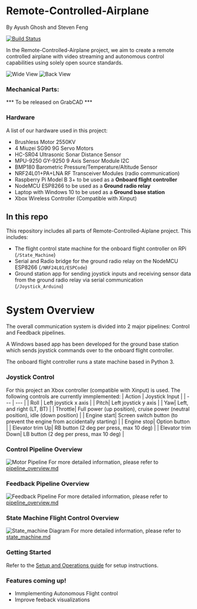 # Remote-Controlled-Airplane
By Ayush Ghosh and Steven Feng

[![Build Status](https://travis-ci.org/joemccann/dillinger.svg?branch=master)](https://github.com/The-Airplane-Project/Remote-Controlled-Airplane)

In the Remote-Controlled-Airplane project, we aim to create a remote controlled airplane with video streaming and autonomous control capabilities using solely open source standards.

![Wide View](RC_Airplane_Wide.png "Wide View") ![Back View](RC_Airplane_Back.png "Back View") 

### Mechanical Parts:
*** To be released on GrabCAD ***

### Hardware
A list of our hardware used in this project:
* Brushless Motor 2550KV
* 4 Miuzei SG90 9G Servo Motors
* HC-SR04 Ultrasonic Sonar Distance Sensor
* MPU-9250 GY-9250 9 Axis Sensor Module I2C
* BMP180 Barometric Pressure/Temperature/Altitude Sensor
* NRF24L01+PA+LNA RF Transceiver Modules (radio communication)
* Raspberry Pi Model B 3+ to be used as a **Onboard flight controller**
* NodeMCU ESP8266 to be used as a **Ground radio relay**
* Laptop with Windows 10 to be used as a **Ground base station**
* Xbox Wireless Controller (Compatible with Xinput)

## In this repo
This repository includes all parts of Remote-Controlled-Aiplane project. This includes:
* The flight control state machine for the onboard flight controller on RPi (`/State_Machine`)
* Serial and Radio bridge for the ground radio relay on the NodeMCU ESP8266 (`/NRF24L01/ESPCode`)
* Ground station app for sending joystick inputs and receiving sensor data from the ground radio relay via serial communication (`/Joystick_Arduino`)

# System Overview
The overall communication system is divided into 2 major pipelines: Control and Feedback pipelines.

A Windows based app has been developed for the ground base station which sends joystick commands over to the onboard flight controller.

The onboard flight controller runs a state machine based in Python 3.
### Joystick Control
For this project an Xbox controller (compatible with Xinput) is used. The following controls are currently immplemented:
| Action | Joystick Input |
| --- | --- |
| Roll | Left joystick x axis |
| Pitch| Left joystick y axis |
| Yaw| Left, and right (LT, BT) |
| Throttle| Full power (up position), cruise power (neutral position), idle (down position) |
| Engine start| Screen switch button (to prevent the engine from accidentally starting) |
| Engine stop| Option button |
| Elevator trim Up| RB button (2 deg per press, max 10 deg) |
| Elevator trim Down| LB button (2 deg per press, max 10 deg) |

### Control Pipeline Overview
![Motor Pipeline](/Control_Pipeline.png)
For more detailed information, please refer to [pipeline_overview.md](pipeline_overview.md) 

### Feedback Pipeline Overview
![Feedback Pipeline](/Feedback_Pipeline.png)
For more detailed information, please refer to [pipeline_overview.md](pipeline_overview.md) 

### State Machine Flight Control Overview
![State_machine Diagram](/Statemachine_Diagram.png)
For more detailed information, please refer to [state_machine.md](State_Machine/state_machine.md)

### Getting Started
Refer to the [Setup and Operations guide](setup_operations.md) for  setup instructions.


### Features coming up!
 - Immplementing Autonomous Flight control
 - Improve feeback visualizations